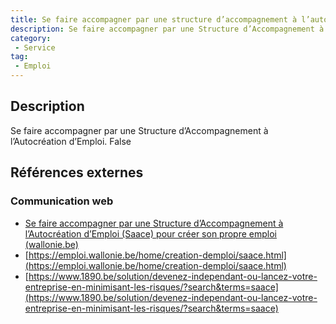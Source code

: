```yaml
---
title: Se faire accompagner par une structure d’accompagnement à l’autocréation d’emploi
description: Se faire accompagner par une Structure d’Accompagnement à l’Autocréation d’Emploi
category: 
 - Service
tag: 
 - Emploi
---
```


## Description

Se faire accompagner par une Structure d’Accompagnement à l’Autocréation d’Emploi.
False

## Références externes 

### Communication web

- [Se faire accompagner par une Structure d’Accompagnement à l’Autocréation d’Emploi (Saace) pour créer son propre emploi (wallonie.be)](https://www.wallonie.be/fr/demarches/se-faire-accompagner-par-une-structure-daccompagnement-lautocreation-demploi-saace-pour-creer-son)
- [https://emploi.wallonie.be/home/creation-demploi/saace.html](https://emploi.wallonie.be/home/creation-demploi/saace.html)
- [https://www.1890.be/solution/devenez-independant-ou-lancez-votre-entreprise-en-minimisant-les-risques/?search&terms=saace](https://www.1890.be/solution/devenez-independant-ou-lancez-votre-entreprise-en-minimisant-les-risques/?search&terms=saace)


